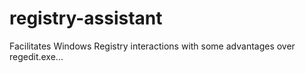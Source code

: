 # registry-assistant
Facilitates Windows Registry interactions with some advantages over regedit.exe... 
